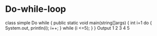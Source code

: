 # Do-while-loop
class simple Do while
{
public static void main(string[]args)
{
int i=1
do
{
System.out, println(i);
i++;
} while (i <=5);
}
}
Output 
1
2
3
4
5
